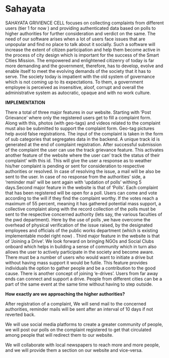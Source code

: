 # Sahayata
SAHAYATA GRIVIENCE CELL focuses on collecting complaints from different users (tier 1 for now ) and providing  authenticated data based on polls to higher authorities for further consideration and verdict on the same. The need of our software arises when a lot of users face issues that are unpopular and find no place to talk about it socially. Such a software will increase the extent of citizen participation and help them become active in the process of city design which is important for the success of the Smart Cities Mission. The empowered and enlightened citizenry of today is far more demanding and the government, therefore, has to develop, evolve and enable itself to meet the evolving demands of the society that it has to serve. The society today is impatient with the old system of governance which is not coming up to its expectations. To them, a government employee is perceived as insensitive, aloof, corrupt and overall the administrative system as autocratic, opaque and with no work culture.

**IMPLEMENTATION**

There a total of three major features in our website. Starting with ‘Post Grievance’ where only the registered users get to fill a complaint form. Along with this, photos (with geo-tags) and videos related to the complaint must also be submitted to support the complaint form. Geo-tag pictures help avoid false registrations. The input of the complaint is taken in the form of sub categories that segregates data in the backend. A unique track id is generated at the end of complaint registration. After successful submission of the complaint the user can use the track grievance feature. This activates another feature of the website where the user can’ track the status of their complaint’ with this id. This will give the user a response as to weather his/her complaint is pending or sent for consideration to respective authorities or resolved. In case of resolving the issue, a mail will be also be sent to the user. In case of no response from the authorities’ side, a ‘reminder mail’ will be sent again with ‘updation of polls’ withing 5 days.Second major feature in the website is that of ‘Polls’. Each complaint that has been registered will be open for a poll. Users can come and vote according to the will if they find the complaint worthy. If the votes reach a maximum of 55 percent, meaning it has gathered potential mass support, a collective complaint along with the record collection of the polls must be sent to the respective concerned authority (lets say, the various faculties of the pwd department). Here by the use of polls ,we have overcome the overhead of physical verification of the issue raised, by the designated employees
and officials of the public works department (which is existing implementable model right now) . Third major feature in the website is that of ‘Joining a Drive’. We look forward on bringing NGOs and Social Clubs onboard which helps in building a sense of community which in turn also allows the user to actively participate in the society and become aware. There must be a number of users who would want to initiate a drive but without having mass support it would be futile. This feature provides individuals the option to gather people and be a contribution to the good cause. There is another concept of joining ‘e-drives’. Users from far away ends can connect and support a drive. People from different cities can be a part of the same event at the same time without having to step outside.

**How exactly are we approaching the higher authorities?**

After registration of a complaint, We will send mail to the concerned authorities, reminder mails will be sent after an interval of 10 days if not reverted back.

We will use social media platforms to create a greater community of people, we will post our polls on the complaint registered to get that circulated among people that will redirect them to our website.

We will collaborate with local newspapers to reach more and more people, and we will provide them a section on our website and vice-versa.
